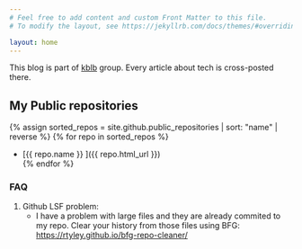 ```yaml
---
# Feel free to add content and custom Front Matter to this file.
# To modify the layout, see https://jekyllrb.com/docs/themes/#overriding-theme-defaults

layout: home
---
```


This blog is part of [kblb](https://kblb.github.io/) group. Every article about tech is cross-posted there.

## My Public repositories

{% assign sorted_repos = site.github.public_repositories | sort: "name" | reverse %}
{% for repo in sorted_repos %}
  * [{{ repo.name }} ]({{ repo.html_url }})  
{% endfor %}


### FAQ 

1. Github LSF problem:
	* I have a problem with large files and they are already commited to my repo. Clear your history from those files using BFG: https://rtyley.github.io/bfg-repo-cleaner/
